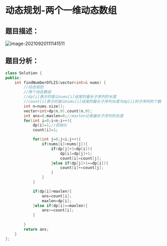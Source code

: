 # 动态规划-两个一维动态数组

## 题目描述：

![image-20210920111141511](C:\Users\西安交通大学2193613091sxm\AppData\Roaming\Typora\typora-user-images\image-20210920111141511.png)

## 题目分析：

```C++
class Solution {
public:
    int findNumberOfLIS(vector<int>& nums) {
        //动态规划
        //两个动态数组
        //dp[i]表示的是以nums[i]结尾的最长子序列的长度
        //count[i]表示的是以nums[i]结尾的最长子序列长度为dp[i]的子序列的个数
        int n=nums.size();
        vector<int>dp(n,0),count(n,0);
        int ans=0,maxlen=0;//maxlen记录最长子序列的长度
        for(int i=0;i<n;i++){
            dp[i]=1;//初始化
            count[i]=1;

            for(int j=0;j<i;j++){
                if(nums[i]>nums[j]){
                    if(dp[j]+1>dp[i]){
                        dp[i]=dp[j]+1;
                        count[i]=count[j];
                    }else if(dp[j]+1==dp[i]){
                        count[i]+=count[j];
                    }
                }
            }

            if(dp[i]>maxlen){
                ans=count[i];
                maxlen=dp[i];
            }else if(dp[i]==maxlen){
                ans+=count[i];
            }
            
        }
        return ans;
    }
};
```

